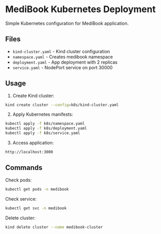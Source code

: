 # MediBook Kubernetes Deployment

Simple Kubernetes configuration for MediBook application.

## Files

- `kind-cluster.yaml` - Kind cluster configuration
- `namespace.yaml` - Creates medibook namespace
- `deployment.yaml` - App deployment with 2 replicas
- `service.yaml` - NodePort service on port 30000

## Usage

1. Create Kind cluster:
```bash
kind create cluster --config=k8s/kind-cluster.yaml
```

2. Apply Kubernetes manifests:
```bash
kubectl apply -f k8s/namespace.yaml
kubectl apply -f k8s/deployment.yaml
kubectl apply -f k8s/service.yaml
```

3. Access application:
```bash
http://localhost:3000
```

## Commands

Check pods:
```bash
kubectl get pods -n medibook
```

Check service:
```bash
kubectl get svc -n medibook
```

Delete cluster:
```bash
kind delete cluster --name medibook-cluster
```
